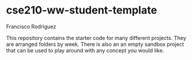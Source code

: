 # cse210-ww-student-template
Francisco Rodriguez

This repository contains the starter code for many different projects. They are arranged folders by week. There is also an an empty sandbox project that can be used to play around with any concept you would like.
